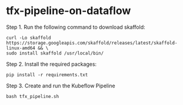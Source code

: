 # tfx-pipeline-on-dataflow

Step 1. Run the following command to download skaffold:

```
curl -Lo skaffold https://storage.googleapis.com/skaffold/releases/latest/skaffold-linux-amd64 && \
sudo install skaffold /usr/local/bin/

```

Step 2. Install the required packages:

```
pip install -r requirements.txt

```

Step 3. Create and run the Kubeflow Pipeline

```
bash tfx_pipeline.sh

```
